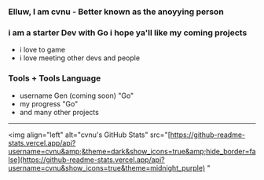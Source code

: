 ### Elluw, I am cvnu - Better known as the anoyying person

### i am a starter Dev with Go i hope ya'll like my coming projects
- i love to game
- i love meeting other devs and people


### Tools + Tools Language
- username Gen (coming soon) "Go"
- my progress "Go"
- and many other projects

<!---------MY-GITHUB-STATS------------------->

---
<img align="left" alt="cvnu's GitHub Stats" src="[https://github-readme-stats.vercel.app/api?username=cvnu&amp;&theme=dark&show_icons=true&amp;hide_border=false](https://github-readme-stats.vercel.app/api?username=cvnu&show_icons=true&theme=midnight_purple)
"
